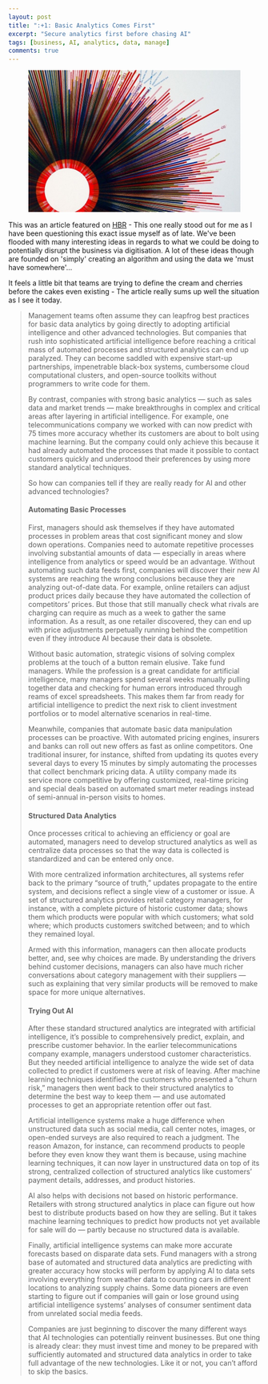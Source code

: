 ```yaml
---
layout: post
title: ":+1: Basic Analytics Comes First"
excerpt: "Secure analytics first before chasing AI"
tags: [business, AI, analytics, data, manage]
comments: true 
---
```

<figure>
	<img src="/images/posts/2017/analytics.jpg">
</figure>

This was an article featured on [HBR](https://hbr.org/2017/06/if-your-company-isnt-good-at-analytics-its-not-ready-for-ai) - This one really stood out for me as I have been questioning this exact issue myself as of late. We've been flooded with many interesting ideas in regards to what we could be doing to potentially disrupt the business via digitisation. A lot of these ideas though are founded on 'simply' creating an algorithm and using the data we 'must have somewhere'...

It feels a little bit that teams are trying to define the cream and cherries before the cakes even existing - The article really sums up well the situation as I see it today.

> Management teams often assume they can leapfrog best practices for basic data analytics by going directly to adopting artificial intelligence and other advanced technologies.  But companies that rush into sophisticated artificial intelligence before reaching a critical mass of automated processes and structured analytics can end up paralyzed. They can become saddled with expensive start-up partnerships, impenetrable black-box systems, cumbersome cloud computational clusters, and open-source toolkits without programmers to write code for them.
> 
> By contrast, companies with strong basic analytics — such as sales data and market trends — make breakthroughs in complex and critical areas after layering in artificial intelligence. For example, one telecommunications company we worked with can now predict with 75 times more accuracy whether its customers are about to bolt using machine learning. But the company could only achieve this because it had already automated the processes that made it possible to contact customers quickly and understood their preferences by using more standard analytical techniques.
> 
> So how can companies tell if they are really ready for AI and other advanced technologies?
> 
> #### Automating Basic Processes
> 
> First, managers should ask themselves if they have automated processes in problem areas that cost significant money and slow down operations. Companies need to automate repetitive processes involving substantial amounts of data — especially in areas where intelligence from analytics or speed would be an advantage.  Without automating such data feeds first, companies will discover their new AI systems are reaching the wrong conclusions because they are analyzing out-of-date data. For example, online retailers can adjust product prices daily because they have automated the collection of competitors’ prices. But those that still manually check what rivals are charging can require as much as a week to gather the same information. As a result, as one retailer discovered, they can end up with price adjustments perpetually running behind the competition even if they introduce AI because their data is obsolete.
>
> Without basic automation, strategic visions of solving complex problems at the touch of a button remain elusive. Take fund managers. While the profession is a great candidate for artificial intelligence, many managers spend several weeks manually pulling together data and checking for human errors introduced through reams of excel spreadsheets. This makes them far from ready for artificial intelligence to predict the next risk to client investment portfolios or to model alternative scenarios in real-time.
>
> Meanwhile, companies that automate basic data manipulation processes can be proactive. With automated pricing engines, insurers and banks can roll out new offers as fast as online competitors. One traditional insurer, for instance, shifted from updating its quotes every several days to every 15 minutes by simply automating the processes that collect benchmark pricing data. A utility company made its service more competitive by offering customized, real-time pricing and special deals based on automated smart meter readings instead of semi-annual in-person visits to homes.
>
> #### Structured Data Analytics
>
> Once processes critical to achieving an efficiency or goal are automated, managers need to develop structured analytics as well as centralize data processes so that the way data is collected is standardized and can be entered only once.
>
> With more centralized information architectures, all systems refer back to the primary “source of truth,” updates propagate to the entire system, and decisions reflect a single view of a customer or issue. A set of structured analytics provides retail category managers, for instance, with a complete picture of historic customer data; shows them which products were popular with which customers; what sold where; which products customers switched between; and to which they remained loyal.
>
> Armed with this information, managers can then allocate products better, and, see why choices are made. By understanding the drivers behind customer decisions, managers can also have much richer conversations about category management with their suppliers — such as explaining that very similar products will be removed to make space for more unique alternatives.
>
> #### Trying Out AI 
>
> After these standard structured analytics are integrated with artificial intelligence, it’s possible to comprehensively predict, explain, and prescribe customer behavior. In the earlier telecommunications company example, managers understood customer characteristics. But they needed artificial intelligence to analyze the wide set of data collected to predict if customers were at risk of leaving. After machine learning techniques identified the customers who presented a “churn risk,” managers then went back to their structured analytics to determine the best way to keep them — and use automated processes to get an appropriate retention offer out fast.
>
> Artificial intelligence systems make a huge difference when unstructured data such as social media, call center notes, images, or open-ended surveys are also required to reach a judgment. The reason Amazon, for instance, can recommend products to people before they even know they want them is because, using machine learning techniques, it can now layer in unstructured data on top of its strong, centralized collection of structured analytics like customers’ payment details, addresses, and product histories.
>
> AI also helps with decisions not based on historic performance. Retailers with strong structured analytics in place can figure out how best to distribute products based on how they are selling. But it takes machine learning techniques to predict how products not yet available for sale will do — partly because no structured data is available.
>
> Finally, artificial intelligence systems can make more accurate forecasts based on disparate data sets. Fund managers with a strong base of automated and structured data analytics are predicting with greater accuracy how stocks will perform by applying AI to data sets involving everything from weather data to counting cars in different locations to analyzing supply chains. Some data pioneers are even starting to figure out if companies will gain or lose ground using artificial intelligence systems’ analyses of consumer sentiment data from unrelated social media feeds.
>
> Companies are just beginning to discover the many different ways that AI technologies can potentially reinvent businesses. But one thing is already clear: they must invest time and money to be prepared with sufficiently automated and structured data analytics in order to take full advantage of the new technologies. Like it or not, you can’t afford to skip the basics.
